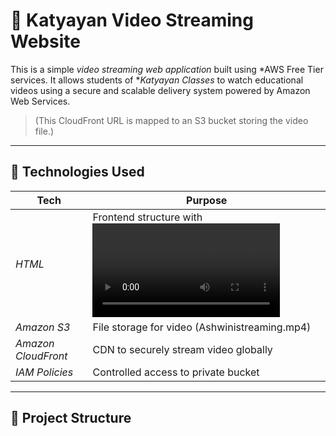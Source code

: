 # 🎥 Katyayan Video Streaming Website

This is a simple *video streaming web application* built using *AWS Free Tier services. It allows students of **Katyayan Classes* to watch educational videos using a secure and scalable delivery system powered by Amazon Web Services.


> (This CloudFront URL is mapped to an S3 bucket storing the video file.)

---

## 🧰 Technologies Used

| Tech        | Purpose                              |
|-------------|--------------------------------------|
| *HTML*    | Frontend structure with <video> tag |
| *Amazon S3* | File storage for video (Ashwinistreaming.mp4) |
| *Amazon CloudFront* | CDN to securely stream video globally |
| *IAM Policies* | Controlled access to private bucket |

---

## 📂 Project Structure
